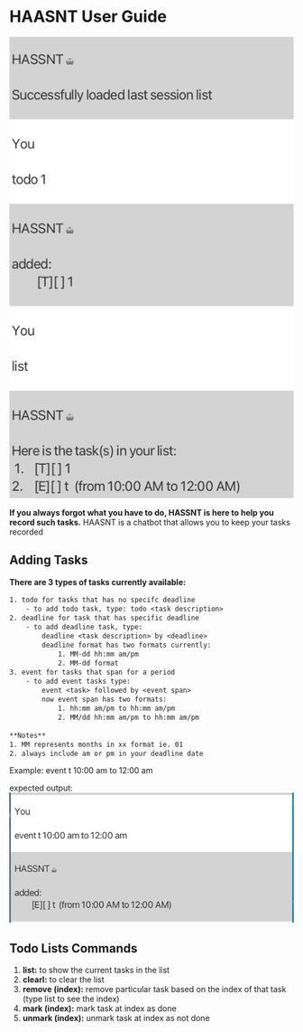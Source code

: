 # HAASNT User Guide

![expected output](https://github.com/ThitipatC/ip/blob/master/docs/Ui.png)

**If you always forgot what you have to do, HASSNT is here to help you record such tasks.**
HAASNT is a chatbot that allows you to keep your tasks recorded
## Adding Tasks
**There are 3 types of tasks currently available:** 

    1. todo for tasks that has no specifc deadline
        - to add todo task, type: todo <task description>
    2. deadline for task that has specific deadline
        - to add deadline task, type: 
            deadline <task description> by <deadline> 
            deadline format has two formats currently:
                1. MM-dd hh:mm am/pm 
                2. MM-dd format
    3. event for tasks that span for a period
        - to add event tasks type:
            event <task> followed by <event span>
            now event span has two formats:
                1. hh:mm am/pm to hh:mm am/pm
                2. MM/dd hh:mm am/pm to hh:mm am/pm

    **Notes**
    1. MM represents months in xx format ie. 01
    2. always include am or pm in your deadline date


Example: event t 10:00 am to 12:00 am

expected output:
![expected output](https://github.com/ThitipatC/ip/blob/master/docs/output.png?raw=true)


## Todo Lists Commands

1. **list:** to show the current tasks in the list
2. **clearl:** to clear the list
3. **remove (index):** remove particular task based on the index of that task (type list to see the index)
4. **mark (index):** mark task at index as done
5. **unmark (index):** unmark task at index as not done
